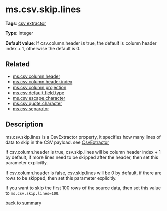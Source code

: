 # ms.csv.skip.lines

**Tags**:
[csv extractor](https://github.com/linkedin/data-integration-library/blob/master/docs/parameters/categories.md#csv-extractor-properties)

**Type**: integer

**Default value**:
If csv.column.header is true, the default is column header index + 1, 
otherwise the default is 0.

## Related 
- [ms.csv.column.header](https://github.com/linkedin/data-integration-library/blob/master/docs/parameters/ms.csv.column.header.md)
- [ms.csv.column.header.index](https://github.com/linkedin/data-integration-library/blob/master/docs/parameters/ms.csv.column.header.index.md)
- [ms.csv.column.projection](https://github.com/linkedin/data-integration-library/blob/master/docs/parameters/ms.csv.column.projection.md)
- [ms.csv.default.field.type](https://github.com/linkedin/data-integration-library/blob/master/docs/parameters/ms.csv.default.field.type.md)
- [ms.csv.escape.character](https://github.com/linkedin/data-integration-library/blob/master/docs/parameters/ms.csv.escape.character.md)
- [ms.csv.quote.character](https://github.com/linkedin/data-integration-library/blob/master/docs/parameters/)
- [ms.csv.separator](https://github.com/linkedin/data-integration-library/blob/master/docs/parameters/)

## Description

ms.csv.skip.lines is a CsvExtractor property, it specifies how many 
lines of data to skip in the CSV payload. 
see [CsvExtractor](https://github.com/linkedin/data-integration-library/blob/master/docs/components/CsvExtractor.md)

If csv.column.header is true, csv.skip.lines will be column header index + 1 by default, 
if more lines need to be skipped after the header, then set this parameter explicitly.

If csv.column.header is false, csv.skip.lines will be 0 by default, if there are
rows to be skipped, then set this parameter explicitly.

If you want to skip the first 100 rows of the source data, then 
set this value to `ms.csv.skip.lines=100`.

[back to summary](https://github.com/linkedin/data-integration-library/blob/master/docs/parameters/summary.md#mscsvskiplines)
